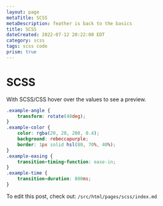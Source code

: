 ```yaml
---
layout: page
metaTitle: SCSS
metaDescription: feather is back to the basics
title: SCSS
dateCreated: 2022-07-12 20:22:00 EDT
category: scss
tags: scss code
prism: true
---
```


# SCSS

With SCSS/CSS hover over the values to see a preview.

```scss
.example-angle {
	transform: rotate(48deg);
}
.example-color {
	color: rgba(20, 20, 200, 0.4);
	background: rebeccapurple;
	border: 1px solid hsl(80, 70%, 40%);
}
.example-easing {
	transition-timing-function: ease-in;
}
.example-time {
	transition-duration: 800ms;
}
```

To edit this post, check out: `/src/html/pages/scss/index.md`
